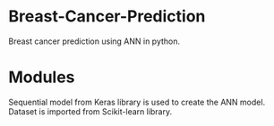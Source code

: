 # Breast-Cancer-Prediction
Breast cancer prediction using ANN in python.

# Modules
Sequential model from Keras library is used to create the ANN model.
Dataset is imported from Scikit-learn library.
